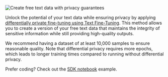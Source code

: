 ![Create free text data with privacy guarantees](https://blueprints.gretel.cloud/use_cases/images/text-ft-dp.png "Create free text data with privacy guarantees")

Unlock the potential of your text data while ensuring privacy by applying [differentially private fine-tuning using Text Fine-Tuning](https://gretel.ai/blog/generate-differentially-private-synthetic-text-with-gretel-gpt). This method allows you to create a version of your free text data that maintains the integrity of sensitive information while still providing high-quality outputs.

We recommend having a dataset of at least 10,000 samples to ensure reasonable quality. Note that differential privacy requires more epochs, which leads to longer training times compared to running without differential privacy.

Prefer coding? Check out the [SDK notebook](https://colab.research.google.com/github/gretelai/gretel-blueprints/blob/main/docs/notebooks/generate_differentially_private_synthetic_text.ipynb) example.
